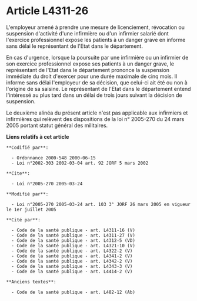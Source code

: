 # Article L4311-26

L'employeur amené à prendre une mesure de licenciement, révocation ou suspension d'activité d'une infirmière ou d'un
infirmier salarié dont l'exercice professionnel expose les patients à un danger grave en informe sans délai le représentant
de l'Etat dans le département.

En cas d'urgence, lorsque la poursuite par une infirmière ou un infirmier de son exercice professionnel expose ses patients à
un danger grave, le représentant de l'Etat dans le département prononce la suspension immédiate du droit d'exercer pour une
durée maximale de cinq mois. Il informe sans délai l'employeur de sa décision, que celui-ci ait été ou non à l'origine de sa
saisine. Le représentant de l'Etat dans le département entend l'intéressé au plus tard dans un délai de trois jours suivant
la décision de suspension.

Le deuxième alinéa du présent article n'est pas applicable aux infirmiers et infirmières qui relèvent des dispositions de la
loi n° 2005-270 du 24 mars 2005 portant statut général des militaires.

**Liens relatifs à cet article**

	**Codifié par**:

	  - Ordonnance 2000-548 2000-06-15
	  - Loi n°2002-303 2002-03-04 art. 92 JORF 5 mars 2002

	**Cite**:

	  - Loi n°2005-270 2005-03-24

	**Modifié par**:

	  - Loi n°2005-270 2005-03-24 art. 103 3° JORF 26 mars 2005 en vigueur le 1er juillet 2005

	**Cité par**:

	  - Code de la santé publique - art. L4311-16 (V)
	  - Code de la santé publique - art. L4311-27 (V)
	  - Code de la santé publique - art. L4312-5 (VD)
	  - Code de la santé publique - art. L4321-10 (V)
	  - Code de la santé publique - art. L4322-2 (V)
	  - Code de la santé publique - art. L4341-2 (V)
	  - Code de la santé publique - art. L4342-2 (V)
	  - Code de la santé publique - art. L4343-3 (V)
	  - Code de la santé publique - art. L4414-2 (V)

	**Anciens textes**:

	  - Code de la santé publique - art. L482-12 (Ab)
